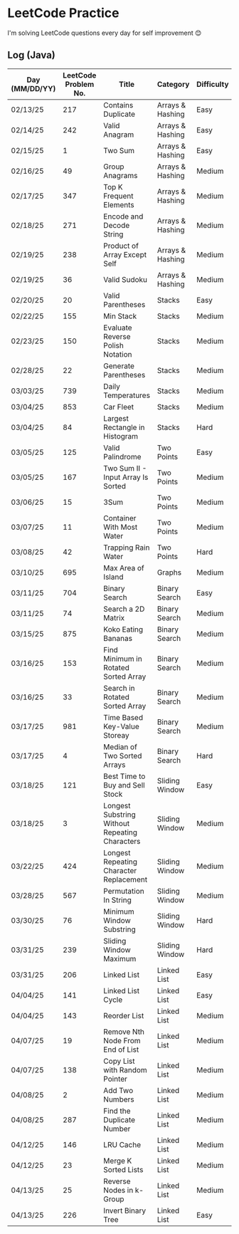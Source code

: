 # LeetCode Practice

I'm solving LeetCode questions every day for self improvement 😊

## Log (Java)
| Day (MM/DD/YY) | LeetCode Problem No. | Title                                          | Category         | Difficulty | Language | Time complexity | Space complexity | Notes | Time spent (min) | My solution result  | File                           |
|----------------|----------------------|------------------------------------------------|------------------|------------|----------|-----------------|------------------|-------|------------------|---------------------|--------------------------------|
| 02/13/25       | 217                  | Contains Duplicate                             | Arrays & Hashing | Easy       | Java     | O(n)            | O(n)             |       | 10               | Accepted            | [q217.cpp](java/src/q217.java) |
| 02/14/25       | 242                  | Valid Anagram                                  | Arrays & Hashing | Easy       | Java     | O(n)            | O(n)             |       | 20               | Accepted            | [q242.cpp](java/src/q242.java) |
| 02/15/25       | 1                    | Two Sum                                        | Arrays & Hashing | Easy       | Java     | O(n)            | O(n)             |       | 30               | Accepted            | [q1.cpp](java/src/q1.java)     |
| 02/16/25       | 49                   | Group Anagrams                                 | Arrays & Hashing | Medium     | Java     | O(n^2)          | O(n)             |       | 40               | Accepted            | [q49.cpp](java/src/q49.java)   |
| 02/17/25       | 347                  | Top K Frequent Elements                        | Arrays & Hashing | Medium     | Java     | O(n)            | O(n)             |       | 60               | Accepted with hints | [q347.cpp](java/src/q347.java) |
| 02/18/25       | 271                  | Encode and Decode String                       | Arrays & Hashing | Medium     | Java     | O(n)            | O(1)             |       | 60               | Wrong Answer        | [q271.cpp](java/src/q271.java) |
| 02/19/25       | 238                  | Product of Array Except Self                   | Arrays & Hashing | Medium     | Java     | O(n)            | O(n)             |       |                  | Time Limit Exceeded | [q238.cpp](java/src/q238.java) |
| 02/19/25       | 36                   | Valid Sudoku                                   | Arrays & Hashing | Medium     | Java     | O(n^2)          | O(n^2)           |       |                  |                     | [q36.cpp](java/src/q36.java)   |
| 02/20/25       | 20                   | Valid Parentheses                              | Stacks           | Easy       | Java     | O(n)            | O(n)             |       |                  |                     | [q36.cpp](java/src/q20.java)   |
| 02/22/25       | 155                  | Min Stack                                      | Stacks           | Medium     | Java     | O(1)            | O(n)             |       | 30               | Accepted            | [q155.cpp](java/src/q155.java) |
| 02/23/25       | 150                  | Evaluate Reverse Polish Notation               | Stacks           | Medium     | Java     | O(n)            | O(n)             |       | 25               | Accepted            | [q150.cpp](java/src/q150.java) |
| 02/28/25       | 22                   | Generate Parentheses                           | Stacks           | Medium     | Java     | O(4^n)          | O(n)             |       |                  |                     | [q22.cpp](java/src/q22.java)   |
| 03/03/25       | 739                  | Daily Temperatures                             | Stacks           | Medium     | Java     | O(n)            | O(n)             |       |                  |                     | [q739.cpp](java/src/q739.java) |
| 03/04/25       | 853                  | Car Fleet                                      | Stacks           | Medium     | Java     | O(n*logn)       | O(n)             |       |                  |                     | [q853.cpp](java/src/q853.java) |
| 03/04/25       | 84                   | Largest Rectangle in Histogram                 | Stacks           | Hard       | Java     | O(n^2)          | O(n)             |       |                  |                     | [q84.cpp](java/src/q84.java)   |
| 03/05/25       | 125                  | Valid Palindrome                               | Two Points       | Easy       | Java     | O(n)            | O(1)             |       |                  |                     | [q125.cpp](java/src/q125.java) |
| 03/05/25       | 167                  | Two Sum II - Input Array Is Sorted             | Two Points       | Medium     | Java     | O(n)            | O(1)             |       |                  |                     | [q167.cpp](java/src/q167.java) |
| 03/06/25       | 15                   | 3Sum                                           | Two Points       | Medium     | Java     | O(n^2)          | O(n)             |       |                  |                     | [q15.cpp](java/src/q15.java)   |
| 03/07/25       | 11                   | Container With Most Water                      | Two Points       | Medium     | Java     | O(n)            | O(1)             |       | 15               | Accepted            | [q11.cpp](java/src/q11.java)   |
| 03/08/25       | 42                   | Trapping Rain Water                            | Two Points       | Hard       | Java     | O(n)            | O(1)             |       |                  |                     | [q42.cpp](java/src/q42.java)   |
| 03/10/25       | 695                  | Max Area of Island                             | Graphs           | Medium     | Java     | O(n)            | O(n)             |       |                  |                     | [q695.cpp](java/src/q695.java) |
| 03/11/25       | 704                  | Binary Search                                  | Binary Search    | Easy       | Java     | O(logn)         | O(1)             |       | 15               | Accepted            | [q704.cpp](java/src/q704.java) |
| 03/11/25       | 74                   | Search a 2D Matrix                             | Binary Search    | Medium     | Java     | O(logn)         | O(1)             |       |                  |                     | [q74.cpp](java/src/q74.java)   |
| 03/15/25       | 875                  | Koko Eating Bananas                            | Binary Search    | Medium     | Java     | O(nlogn)        | O(1)             |       |                  |                     | [q875.cpp](java/src/q875.java) |
| 03/16/25       | 153                  | Find Minimum in Rotated Sorted Array           | Binary Search    | Medium     | Java     | O(logn)         | O(1)             |       |                  |                     | [q153.cpp](java/src/q153.java) |
| 03/16/25       | 33                   | Search in Rotated Sorted Array                 | Binary Search    | Medium     | Java     | O(logn)         | O(1)             |       |                  |                     | [q33.cpp](java/src/q33.java)   |
| 03/17/25       | 981                  | Time Based Key-Value Storeay                   | Binary Search    | Medium     | Java     | O(log(m+n))     | O(log(m+n))      |       |                  |                     | [q981.cpp](java/src/q981.java) |
| 03/17/25       | 4                    | Median of Two Sorted Arrays                    | Binary Search    | Hard       | Java     | O(m+n)          | O(1)             |       |                  |                     | [q4.cpp](java/src/q4.java)     |
| 03/18/25       | 121                  | Best Time to Buy and Sell Stock                | Sliding Window   | Easy       | Java     | O(n)            | O(1)             |       |                  |                     | [q121.cpp](java/src/q121.java) |
| 03/18/25       | 3                    | Longest Substring Without Repeating Characters | Sliding Window   | Medium     | Java     | O(n)            | O(m)             |       |                  |                     | [q3.cpp](java/src/q3.java)     |
| 03/22/25       | 424                  | Longest Repeating Character Replacement        | Sliding Window   | Medium     | Java     | O(m*n)          | O(m)             |       |                  |                     | [q424.cpp](java/src/q424.java) |
| 03/28/25       | 567                  | Permutation In String                          | Sliding Window   | Medium     | Java     | O(n)            | O(1)             |       |                  |                     | [q567.cpp](java/src/q567.java) |
| 03/30/25       | 76                   | Minimum Window Substring                       | Sliding Window   | Hard       | Java     | O(n)            | O(n)             |       |                  |                     | [q76.cpp](java/src/q76.java)   |
| 03/31/25       | 239                  | Sliding Window Maximum                         | Sliding Window   | Hard       | Java     | O(n)            | O(n)             |       |                  |                     | [q239.cpp](java/src/q239.java) |
| 03/31/25       | 206                  | Linked List                                    | Linked List      | Easy       | Java     | O(n)            | O(n)             |       |                  |                     | [q206.cpp](java/src/q206.java) |
| 04/04/25       | 141                  | Linked List Cycle                              | Linked List      | Easy       | Java     | O(1)            | O(1)             |       |                  |                     | [q141.cpp](java/src/q141.java) |
| 04/04/25       | 143                  | Reorder List                                   | Linked List      | Medium     | Java     | O(n)            | O(1)             |       |                  |                     | [q143.cpp](java/src/q143.java) |
| 04/07/25       | 19                   | Remove Nth Node From End of List               | Linked List      | Medium     | Java     | O(n)            | O(1)             |       |                  |                     | [q19.cpp](java/src/q19.java)   |
| 04/07/25       | 138                  | Copy List with Random Pointer                  | Linked List      | Medium     | Java     | O(n)            | O(n)             |       |                  |                     | [q138.cpp](java/src/q138.java) |
| 04/08/25       | 2                    | Add Two Numbers                                | Linked List      | Medium     | Java     | O(1)            | O(n)             |       |                  |                     | [q2.cpp](java/src/q2.java)     |
| 04/08/25       | 287                  | Find the Duplicate Number                      | Linked List      | Medium     | Java     | O(n)            | O(n)             |       |                  |                     | [q287.cpp](java/src/q287.java) |
| 04/12/25       | 146                  | LRU Cache                                      | Linked List      | Medium     | Java     | O(1)            | O(n)             |       |                  |                     | [q146.cpp](java/src/q146.java) |
| 04/12/25       | 23                   | Merge K Sorted Lists                           | Linked List      | Medium     | Java     | O(nlogn)        | O(n)             |       |                  |                     | [q23.cpp](java/src/q23.java)   |
| 04/13/25       | 25                   | Reverse Nodes in k-Group                       | Linked List      | Medium     | Java     | O(n)            | O(1)             |       |                  |                     | [q25.cpp](java/src/q25.java)   |
| 04/13/25       | 226                  | Invert Binary Tree                             | Linked List      | Easy       | Java     | O(n)            | O(n)             |       |                  |                     | [q226.cpp](java/src/q226.java) |
